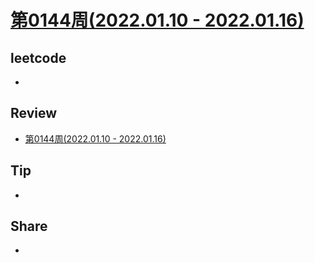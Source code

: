 # [第0144周(2022.01.10 - 2022.01.16)](https://github.com/vjudge/ARTS/blob/master/2022/第0144周.md)

## leetcode
*


## Review
* [第0144周(2022.01.10 - 2022.01.16)](https://github.com/vjudge/ARTS/blob/master/2022/第0144周.md)


## Tip
*


## Share
*
